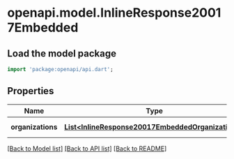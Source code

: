 # openapi.model.InlineResponse20017Embedded

## Load the model package
```dart
import 'package:openapi/api.dart';
```

## Properties
Name | Type | Description | Notes
------------ | ------------- | ------------- | -------------
**organizations** | [**List&lt;InlineResponse20017EmbeddedOrganizations&gt;**](InlineResponse20017EmbeddedOrganizations.md) |  | [default to []]

[[Back to Model list]](../README.md#documentation-for-models) [[Back to API list]](../README.md#documentation-for-api-endpoints) [[Back to README]](../README.md)


